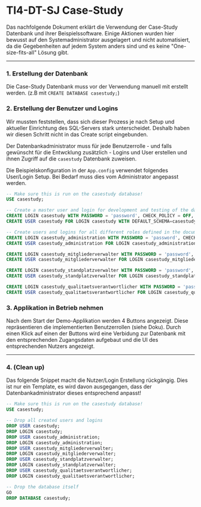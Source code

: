 # TI4-DT-SJ Case-Study
Das nachfolgende Dokument erklärt die Verwendung der Case-Study Datenbank und ihrer Beispielssoftware. Einige Aktionen wurden hier bewusst auf den Systemadministrator ausgelagert und nicht automatisiert, da die Gegebenheiten auf jedem System anders sind und es keine "One-size-fits-all" Lösung gibt.

---

### 1. Erstellung der Datenbank
Die Case-Study Datenbank muss vor der Verwendung manuell mit erstellt werden. (z.B mit `CREATE DATABASE casestudy;`)

### 2. Erstellung der Benutzer und Logins
Wir mussten feststellen, dass sich dieser Prozess je nach Setup und aktueller Einrichtung des SQL-Servers stark unterscheidet. Deshalb haben wir diesen Schritt nicht in das Create script eingebunden.

Der Datenbankadministrator muss für jede Benutzerrolle - und falls gewünscht für die Entwcklung zusätzlich - Logins und User erstellen und ihnen Zugriff auf die `casestudy` Datenbank zuweisen.

Die Beispielskonfiguration in der `App.config` verwendet folgendes User/Login Setup. Bei Bedarf muss dies vom Administrator angepasst werden.

```sql
-- Make sure this is run on the casestudy database!
USE casestudy;

-- Create a master user and login for development and testing of the database
CREATE LOGIN casestudy WITH PASSWORD = 'password', CHECK_POLICY = OFF, DEFAULT_DATABASE=casestudy;
CREATE USER casestudy FOR LOGIN casestudy WITH DEFAULT_SCHEMA=casestudy; 

-- Create users and logins for all different roles defined in the documentation
CREATE LOGIN casestudy_administration WITH PASSWORD = 'password', CHECK_POLICY = OFF, DEFAULT_DATABASE=casestudy;
CREATE USER casestudy_administration FOR LOGIN casestudy_administration WITH DEFAULT_SCHEMA=casestudy;

CREATE LOGIN casestudy_mitgliederverwalter WITH PASSWORD = 'password', CHECK_POLICY = OFF, DEFAULT_DATABASE=casestudy;
CREATE USER casestudy_mitgliederverwalter FOR LOGIN casestudy_mitgliederverwalter WITH DEFAULT_SCHEMA=casestudy;

CREATE LOGIN casestudy_standplatzverwalter WITH PASSWORD = 'password', CHECK_POLICY = OFF, DEFAULT_DATABASE=casestudy;
CREATE USER casestudy_standplatzverwalter FOR LOGIN casestudy_standplatzverwalter WITH DEFAULT_SCHEMA=casestudy;

CREATE LOGIN casestudy_qualitaetsverantwortlicher WITH PASSWORD = 'password', CHECK_POLICY = OFF, DEFAULT_DATABASE=casestudy;
CREATE USER casestudy_qualitaetsverantwortlicher FOR LOGIN casestudy_qualitaetsverantwortlicher WITH DEFAULT_SCHEMA=casestudy;
```

### 3. Applikation in Betrieb nehmen
Nach dem Start der Demo-Applikation werden 4 Buttons angezeigt. Diese repräsentieren die implementierten Benutzerrollen (siehe Doku). Durch einen Klick auf einen der Buttons wird eine Verbidung zur Datenbank mit den entsprechenden Zugangsdaten aufgebaut und die UI des entsprechenden Nutzers angezeigt.

---

### 4. (Clean up)
Das folgende Snippet macht die Nutzer/Login Erstellung rückgängig. Dies ist nur ein Template, es wird davon ausgegangen, dass der Datenbankadministrator dieses entsprechend anpasst!

```sql
-- Make sure this is run on the casestudy database!
USE casestudy;

-- Drop all created users and logins
DROP USER casestudy;
DROP LOGIN casestudy;
DROP USER casestudy_administration;
DROP LOGIN casestudy_administration;
DROP USER casestudy_mitgliederverwalter;
DROP LOGIN casestudy_mitgliederverwalter;
DROP USER casestudy_standplatzverwalter;
DROP LOGIN casestudy_standplatzverwalter;
DROP USER casestudy_qualitaetsverantwortlicher;
DROP LOGIN casestudy_qualitaetsverantwortlicher;

-- Drop the database itself
GO
DROP DATABASE casestudy;
```
